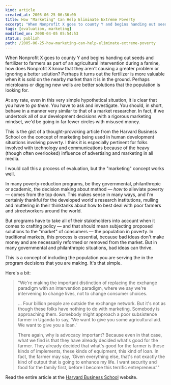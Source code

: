 ```yaml
--- 
kind: article
created_at: 2005-06-25 06:36:00
title: How "Marketing" Can Help Eliminate Extreme Poverty
excerpt: "When Nonprofit X goes to county Y and begins handing out seeds and fertilizer to farmers as part of an agricultural intervention during a famine, how does Nonprofit X know that they aren't causing a greater problem or ignoring a better solution?"
tags: [evaluation, marketing]
modified_on: 2008-04-05 05:54:53
status: publish 
path: /2005-06-25-how-marketing-can-help-eliminate-extreme-poverty
---
```


When Nonprofit X goes to county Y and begins handing out seeds and fertilizer to farmers as part of an agricultural intervention during a famine, how does Nonprofit X know that they aren't causing a greater problem or ignoring a better solution? Perhaps it turns out the fertilizer is more valuable when it is sold on the nearby market than it is in the ground. Perhaps microloans or digging new wells are better solutions that the population is looking for.

At any rate, even in this very simple hypothetical situation, it is clear that you have to <em>go there</em>. You have to ask and investigate. You should, in short, behave in a manner very similar to that of a market researcher. In fact, if we undertook all of our development decisions with a rigorous marketing mindset, we'd be going in far fewer circles with misused money.

This is the gist of a thought-provoking article from the Harvard Business School on the concept of marketing being used in human development situations involving poverty. I think it is especially pertinent for folks involved with technology and communications because of the heavy (though often overlooked) influence of advertising and marketing in all media.

I would call this a process of evaluation, but the "marketing" concept works well.

In many poverty-reduction programs, be they governmental, philanthropic or academic, the decision making about method &mdash; <em>how</em> to alleviate poverty &mdash; comes from the top down. This makes sense in many ways, and I'm certainly thankful for the developed world's research institutions, mulling and muttering in their thinktanks about how to best deal with poor farmers and streetworkers around the world.

But programs have to take all of their stakeholders into account when it comes to crafting policy &mdash; and that should mean subjecting proposed solutions to the "market" of consumers &mdash; the population in poverty. In traditional markets, this process is essential, because bad ideas don't make money and are necessarily reformed or removed from the market. But in many governmental and philanthropic situations, bad ideas can thrive.

This is a concept of including the population you are serving the in the program decisions that you are making. It's that simple.

Here's a bit:



<blockquote>"We're making the important distinction of replacing the exchange paradigm with an intervention paradigm, where we say we're intervening to change lives, not to change consumer choices.

... Four billion people are outside the exchange network. But it's not as though these folks have nothing to do with marketing. Somebody is approaching them. Somebody might approach a poor subsistence farmer in Uganda to say, 'We want to give you some agricultural aid. We want to give you a loan.'

There again, why is advocacy important? Because even in that case, what we find is that they have already decided what's good for the farmer. They already decided that what's good for the farmer is these kinds of implements, these kinds of equipment, this kind of loan. In fact, the farmer may say, 'Given everything else, that's not exactly the kind of output that is going to enhance my life. I want security and food for the family first, before I become this terrific entrepreneur.'"
</blockquote>


Read the entire article at the <a href="http://hbsworkingknowledge.hbs.edu/pubitem.jhtml?id=2702&sid=0&amp;amp;amp;pid=0&amp;t=marke"> Harvard Business School</a> website.<div style="clear:both; padding-bottom: 0.25em;"></div>